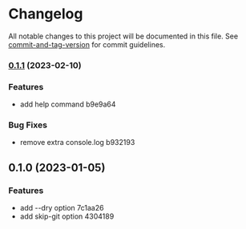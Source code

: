 # Changelog

All notable changes to this project will be documented in this file. See [commit-and-tag-version](https://github.com/absolute-version/commit-and-tag-version) for commit guidelines.

### [0.1.1](///compare/v0.1.0...v0.1.1) (2023-02-10)


### Features

* add help command b9e9a64


### Bug Fixes

* remove extra console.log b932193

## 0.1.0 (2023-01-05)


### Features

* add --dry option 7c1aa26
* add skip-git option 4304189

